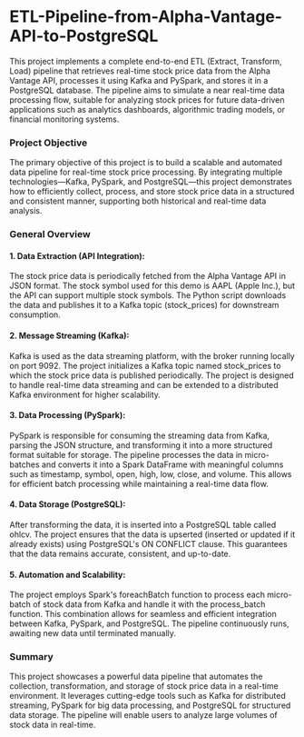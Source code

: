 # ETL-Pipeline-from-Alpha-Vantage-API-to-PostgreSQL

This project implements a complete end-to-end ETL (Extract, Transform, Load) pipeline that retrieves real-time stock price data from the Alpha Vantage API, processes it using Kafka and PySpark, and stores it in a PostgreSQL database. The pipeline aims to simulate a near real-time data processing flow, suitable for analyzing stock prices for future data-driven applications such as analytics dashboards, algorithmic trading models, or financial monitoring systems.

### Project Objective
The primary objective of this project is to build a scalable and automated data pipeline for real-time stock price processing. By integrating multiple technologies—Kafka, PySpark, and PostgreSQL—this project demonstrates how to efficiently collect, process, and store stock price data in a structured and consistent manner, supporting both historical and real-time data analysis.

### General Overview
#### 1. Data Extraction (API Integration):
The stock price data is periodically fetched from the Alpha Vantage API in JSON format. The stock symbol used for this demo is AAPL (Apple Inc.), but the API can support multiple stock symbols. The Python script downloads the data and publishes it to a Kafka topic (stock_prices) for downstream consumption.

#### 2. Message Streaming (Kafka):
Kafka is used as the data streaming platform, with the broker running locally on port 9092. The project initializes a Kafka topic named stock_prices to which the stock price data is published periodically. The project is designed to handle real-time data streaming and can be extended to a distributed Kafka environment for higher scalability.

#### 3. Data Processing (PySpark):
PySpark is responsible for consuming the streaming data from Kafka, parsing the JSON structure, and transforming it into a more structured format suitable for storage. The pipeline processes the data in micro-batches and converts it into a Spark DataFrame with meaningful columns such as timestamp, symbol, open, high, low, close, and volume. This allows for efficient batch processing while maintaining a real-time data flow.

#### 4. Data Storage (PostgreSQL):
After transforming the data, it is inserted into a PostgreSQL table called ohlcv. The project ensures that the data is upserted (inserted or updated if it already exists) using PostgreSQL's ON CONFLICT clause. This guarantees that the data remains accurate, consistent, and up-to-date.

#### 5. Automation and Scalability:
The project employs Spark's foreachBatch function to process each micro-batch of stock data from Kafka and handle it with the process_batch function. This combination allows for seamless and efficient integration between Kafka, PySpark, and PostgreSQL. The pipeline continuously runs, awaiting new data until terminated manually.

### Summary
This project showcases a powerful data pipeline that automates the collection, transformation, and storage of stock price data in a real-time environment. It leverages cutting-edge tools such as Kafka for distributed streaming, PySpark for big data processing, and PostgreSQL for structured data storage. The pipeline will enable users to analyze large volumes of stock data in real-time.




